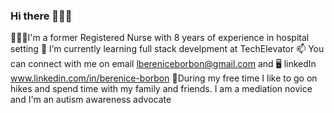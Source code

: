 ### Hi there 👋🙋‍♀️

💉💊🏥I'm a former Registered Nurse with 8 years of experience in hospital setting
🌱 I’m currently learning full stack develpment at TechElevator
📫 You can connect with me on email lbereniceborbon@gmail.com  and 🖥️ linkedIn www.linkedin.com/in/berenice-borbon 
 🌵During my free time I like to go on hikes and spend time with my family and friends. I am a mediation novice and I'm an autism awareness advocate
